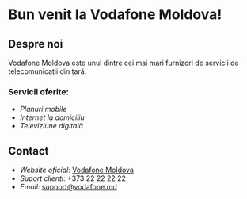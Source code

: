 
# Bun venit la Vodafone Moldova!

## Despre noi

Vodafone Moldova este unul dintre cei mai mari furnizori de servicii de telecomunicații din țară.

### Servicii oferite:
- *Planuri mobile*
- *Internet la domiciliu*
- *Televiziune digitală*

## Contact

- *Website oficial*: [Vodafone Moldova](https://www.vodafone.md)
- *Suport clienți*: +373 22 22 22 22
- *Email*: support@vodafone.md
